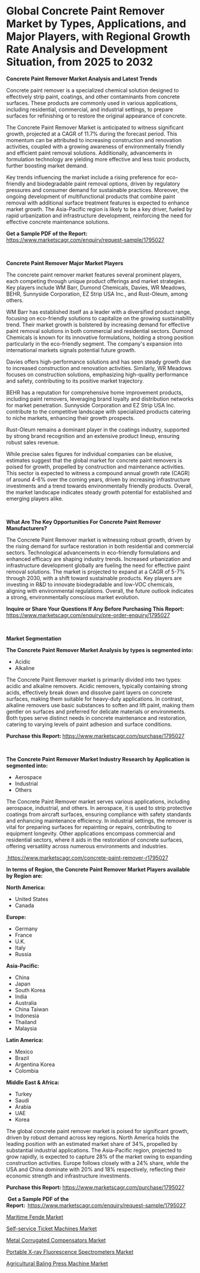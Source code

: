 <p><h1>Global Concrete Paint Remover Market by Types, Applications, and Major Players, with Regional Growth Rate Analysis and Development Situation, from 2025 to 2032</h1></p><p><strong>Concrete Paint Remover Market Analysis and Latest Trends</strong></p>
<p><p>Concrete paint remover is a specialized chemical solution designed to effectively strip paint, coatings, and other contaminants from concrete surfaces. These products are commonly used in various applications, including residential, commercial, and industrial settings, to prepare surfaces for refinishing or to restore the original appearance of concrete.</p><p>The Concrete Paint Remover Market is anticipated to witness significant growth, projected at a CAGR of 11.7% during the forecast period. This momentum can be attributed to increasing construction and renovation activities, coupled with a growing awareness of environmentally friendly and efficient paint removal solutions. Additionally, advancements in formulation technology are yielding more effective and less toxic products, further boosting market demand.</p><p>Key trends influencing the market include a rising preference for eco-friendly and biodegradable paint removal options, driven by regulatory pressures and consumer demand for sustainable practices. Moreover, the ongoing development of multifunctional products that combine paint removal with additional surface treatment features is expected to enhance market growth. The Asia-Pacific region is likely to be a key driver, fueled by rapid urbanization and infrastructure development, reinforcing the need for effective concrete maintenance solutions.</p></p>
<p><strong>Get a Sample PDF of the Report:&nbsp;</strong> <a href="https://www.marketscagr.com/enquiry/request-sample/1795027?utm_campaign=3163&utm_medium=2&utm_source=Github&utm_content=ia&utm_term=01042025&utm_id=concrete-paint-remover">https://www.marketscagr.com/enquiry/request-sample/1795027</a></p>
<p>&nbsp;</p>
<p><strong>Concrete Paint Remover Major Market Players</strong></p>
<p><p>The concrete paint remover market features several prominent players, each competing through unique product offerings and market strategies. Key players include WM Barr, Dumond Chemicals, Davies, WR Meadows, BEHR, Sunnyside Corporation, EZ Strip USA Inc., and Rust-Oleum, among others. </p><p>WM Barr has established itself as a leader with a diversified product range, focusing on eco-friendly solutions to capitalize on the growing sustainability trend. Their market growth is bolstered by increasing demand for effective paint removal solutions in both commercial and residential sectors. Dumond Chemicals is known for its innovative formulations, holding a strong position particularly in the eco-friendly segment. The company's expansion into international markets signals potential future growth.</p><p>Davies offers high-performance solutions and has seen steady growth due to increased construction and renovation activities. Similarly, WR Meadows focuses on construction solutions, emphasizing high-quality performance and safety, contributing to its positive market trajectory.</p><p>BEHR has a reputation for comprehensive home improvement products, including paint removers, leveraging brand loyalty and distribution networks for market penetration. Sunnyside Corporation and EZ Strip USA Inc. contribute to the competitive landscape with specialized products catering to niche markets, enhancing their growth prospects.</p><p>Rust-Oleum remains a dominant player in the coatings industry, supported by strong brand recognition and an extensive product lineup, ensuring robust sales revenue. </p><p>While precise sales figures for individual companies can be elusive, estimates suggest that the global market for concrete paint removers is poised for growth, propelled by construction and maintenance activities. This sector is expected to witness a compound annual growth rate (CAGR) of around 4-6% over the coming years, driven by increasing infrastructure investments and a trend towards environmentally friendly products. Overall, the market landscape indicates steady growth potential for established and emerging players alike.</p></p>
<p>&nbsp;</p>
<p><strong>What Are The Key Opportunities For Concrete Paint Remover Manufacturers?</strong></p>
<p><p>The Concrete Paint Remover market is witnessing robust growth, driven by the rising demand for surface restoration in both residential and commercial sectors. Technological advancements in eco-friendly formulations and enhanced efficacy are shaping industry trends. Increased urbanization and infrastructure development globally are fueling the need for effective paint removal solutions. The market is projected to expand at a CAGR of 5-7% through 2030, with a shift toward sustainable products. Key players are investing in R&D to innovate biodegradable and low-VOC chemicals, aligning with environmental regulations. Overall, the future outlook indicates a strong, environmentally conscious market evolution.</p></p>
<p><strong>Inquire or Share Your Questions If Any Before Purchasing This Report:</strong> <a href="https://www.marketscagr.com/enquiry/pre-order-enquiry/1795027?utm_campaign=3163&utm_medium=2&utm_source=Github&utm_content=ia&utm_term=01042025&utm_id=concrete-paint-remover">https://www.marketscagr.com/enquiry/pre-order-enquiry/1795027</a></p>
<p>&nbsp;</p>
<p><strong>Market Segmentation</strong></p>
<p><strong>The Concrete Paint Remover Market Analysis by types is segmented into:</strong></p>
<p><ul><li>Acidic</li><li>Alkaline</li></ul></p>
<p><p>The Concrete Paint Remover market is primarily divided into two types: acidic and alkaline removers. Acidic removers, typically containing strong acids, effectively break down and dissolve paint layers on concrete surfaces, making them suitable for heavy-duty applications. In contrast, alkaline removers use basic substances to soften and lift paint, making them gentler on surfaces and preferred for delicate materials or environments. Both types serve distinct needs in concrete maintenance and restoration, catering to varying levels of paint adhesion and surface conditions.</p></p>
<p><strong>Purchase this Report:&nbsp;</strong><a href="https://www.marketscagr.com/purchase/1795027?utm_campaign=3163&utm_medium=2&utm_source=Github&utm_content=ia&utm_term=01042025&utm_id=concrete-paint-remover">https://www.marketscagr.com/purchase/1795027</a></p>
<p>&nbsp;</p>
<p><strong>The Concrete Paint Remover Market Industry Research by Application is segmented into:</strong></p>
<p><ul><li>Aerospace</li><li>Industrial</li><li>Others</li></ul></p>
<p><p>The Concrete Paint Remover market serves various applications, including aerospace, industrial, and others. In aerospace, it is used to strip protective coatings from aircraft surfaces, ensuring compliance with safety standards and enhancing maintenance efficiency. In industrial settings, the remover is vital for preparing surfaces for repainting or repairs, contributing to equipment longevity. Other applications encompass commercial and residential sectors, where it aids in the restoration of concrete surfaces, offering versatility across numerous environments and industries.</p></p>
<p><a href="https://www.marketscagr.com/concrete-paint-remover-r1795027?utm_campaign=3163&utm_medium=2&utm_source=Github&utm_content=ia&utm_term=01042025&utm_id=concrete-paint-remover">&nbsp;https://www.marketscagr.com/concrete-paint-remover-r1795027</a></p>
<p><strong>In terms of Region, the Concrete Paint Remover Market Players available by Region are:</strong></p>
<p>
    <p> <strong> North America: </strong>
        <ul>
            <li>United States</li>
            <li>Canada</li>
        </ul>
        </p> 
    <p> <strong> Europe: </strong>
        <ul>
            <li>Germany</li>
            <li>France</li>
            <li>U.K.</li>
            <li>Italy</li>
            <li>Russia</li>
        </ul>
        </p> 
    <p> <strong> Asia-Pacific: </strong>
        <ul>
            <li>China</li>
            <li>Japan</li>
            <li>South Korea</li>
            <li>India</li>
            <li>Australia</li>
            <li>China Taiwan</li>
            <li>Indonesia</li>
            <li>Thailand</li>
            <li>Malaysia</li>
        </ul>
        </p> 
    <p> <strong> Latin America: </strong>
        <ul>
            <li>Mexico</li>
            <li>Brazil</li>
            <li>Argentina Korea</li>
            <li>Colombia</li>
        </ul>
        </p> 
    <p> <strong> Middle East & Africa: </strong>
        <ul>
            <li>Turkey</li>
            <li>Saudi</li>
            <li>Arabia</li>
            <li>UAE</li>
            <li>Korea</li>
        </ul>
    </p>
    </p>
<p><p>The global concrete paint remover market is poised for significant growth, driven by robust demand across key regions. North America holds the leading position with an estimated market share of 34%, propelled by substantial industrial applications. The Asia-Pacific region, projected to grow rapidly, is expected to capture 28% of the market owing to expanding construction activities. Europe follows closely with a 24% share, while the USA and China dominate with 20% and 18% respectively, reflecting their economic strength and infrastructure investments.</p></p>
<p><strong>Purchase this Report: </strong><a href="https://www.marketscagr.com/purchase/1795027?utm_campaign=3163&utm_medium=2&utm_source=Github&utm_content=ia&utm_term=01042025&utm_id=concrete-paint-remover">https://www.marketscagr.com/purchase/1795027</a></p>
<p>&nbsp;<strong>Get a Sample PDF of the Report:&nbsp;&nbsp;</strong><a href="https://www.marketscagr.com/enquiry/request-sample/1795027?utm_campaign=3163&utm_medium=2&utm_source=Github&utm_content=ia&utm_term=01042025&utm_id=concrete-paint-remover">https://www.marketscagr.com/enquiry/request-sample/1795027</a></p>
<p><strong></strong></p>
<p><p><a href="https://www.linkedin.com/pulse/significant-competition-expected-maritime-fende-market-zqdwf?utm_campaign=3163&utm_medium=2&utm_source=Github&utm_content=ia&utm_term=01042025&utm_id=concrete-paint-remover">Maritime Fende Market</a></p><p><a href="https://www.linkedin.com/pulse/analyzing-self-service-ticket-machines-markets-size-share-esvte?utm_campaign=3163&utm_medium=2&utm_source=Github&utm_content=ia&utm_term=01042025&utm_id=concrete-paint-remover">Self-service Ticket Machines Market</a></p><p><a href="https://www.linkedin.com/pulse/global-metal-corrugated-compensators-market-share-growth-dxdjf?utm_campaign=3163&utm_medium=2&utm_source=Github&utm_content=ia&utm_term=01042025&utm_id=concrete-paint-remover">Metal Corrugated Compensators Market</a></p><p><a href="https://www.linkedin.com/pulse/portable-x-ray-fluorescence-spectrometers-market-size-analysis-wwrye?utm_campaign=3163&utm_medium=2&utm_source=Github&utm_content=ia&utm_term=01042025&utm_id=concrete-paint-remover">Portable X-ray Fluorescence Spectrometers Market</a></p><p><a href="https://www.linkedin.com/pulse/agricultural-baling-press-machine-market-size-experiencing-hgsuf?utm_campaign=3163&utm_medium=2&utm_source=Github&utm_content=ia&utm_term=01042025&utm_id=concrete-paint-remover">Agricultural Baling Press Machine Market</a></p></p>